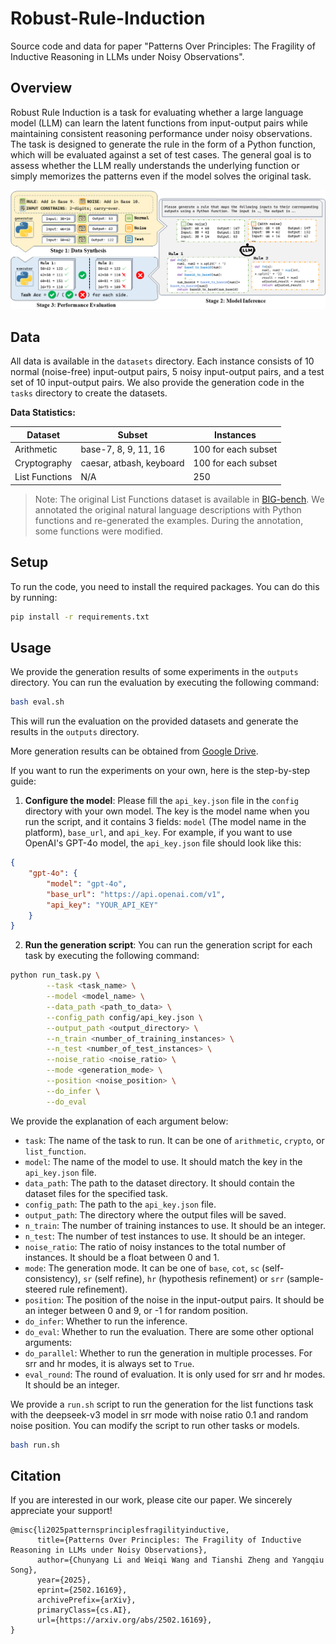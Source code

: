 # Robust-Rule-Induction
Source code and data for paper "Patterns Over Principles: The Fragility of Inductive Reasoning in LLMs under Noisy Observations".

## Overview

Robust Rule Induction is a task for evaluating whether a large language model (LLM) can learn the latent functions from input-output pairs while maintaining consistent reasoning performance under noisy observations. The task is designed to generate the rule in the form of a Python function, which will be evaluated against a set of test cases. The general goal is to assess whether the LLM really understands the underlying function or simply memorizes the patterns even if the model solves the original task.

![overview](images/overview.png)

## Data
All data is available in the `datasets` directory. Each instance consists of 10 normal (noise-free) input-output pairs, 5 noisy input-output pairs, and a test set of 10 input-output pairs. We also provide the generation code in the `tasks` directory to create the datasets.

**Data Statistics:**

| Dataset | Subset | Instances |
|---------|--------|-----------|
|Arithmetic | base-7, 8, 9, 11, 16 | 100 for each subset |
|Cryptography | caesar, atbash, keyboard | 100 for each subset |
|List Functions | N/A | 250 |

> Note: The original List Functions dataset is available in [BIG-bench](https://github.com/google/BIG-bench). We annotated the original natural language descriptions with Python functions and re-generated the examples. During the annotation, some functions were modified.

## Setup
To run the code, you need to install the required packages. You can do this by running:

```bash
pip install -r requirements.txt
```

## Usage
We provide the generation results of some experiments in the `outputs` directory. You can run the evaluation by executing the following command:

```bash
bash eval.sh
```
This will run the evaluation on the provided datasets and generate the results in the `outputs` directory.

More generation results can be obtained from [Google Drive](https://drive.google.com/drive/folders/1o03Z4e11lW1Hi3uw7HbzLTwHMdLs5l_T?usp=sharing).

If you want to run the experiments on your own, here is the step-by-step guide:

1. **Configure the model**: Please fill the `api_key.json` file in the `config` directory with your own model. The key is the model name when you run the script, and it contains 3 fields: `model` (The model name in the platform), `base_url`, and `api_key`. For example, if you want to use OpenAI's GPT-4o model, the `api_key.json` file should look like this:

```json
{
    "gpt-4o": {
        "model": "gpt-4o",
        "base_url": "https://api.openai.com/v1",
        "api_key": "YOUR_API_KEY"
    }
}
```

2. **Run the generation script**: You can run the generation script for each task by executing the following command:

```bash
python run_task.py \
        --task <task_name> \
        --model <model_name> \
        --data_path <path_to_data> \
        --config_path config/api_key.json \
        --output_path <output_directory> \
        --n_train <number_of_training_instances> \
        --n_test <number_of_test_instances> \
        --noise_ratio <noise_ratio> \
        --mode <generation_mode> \
        --position <noise_position> \
        --do_infer \
        --do_eval
```

We provide the explanation of each argument below:
- `task`: The name of the task to run. It can be one of `arithmetic`, `crypto`, or `list_function`.
- `model`: The name of the model to use. It should match the key in the `api_key.json` file.
- `data_path`: The path to the dataset directory. It should contain the dataset files for the specified task.
- `config_path`: The path to the `api_key.json` file.
- `output_path`: The directory where the output files will be saved.
- `n_train`: The number of training instances to use. It should be an integer.
- `n_test`: The number of test instances to use. It should be an integer.
- `noise_ratio`: The ratio of noisy instances to the total number of instances. It should be a float between 0 and 1.
- `mode`: The generation mode. It can be one of `base`, `cot`, `sc` (self-consistency), `sr` (self refine), `hr` (hypothesis refinement) or `srr` (sample-steered rule refinement).
- `position`: The position of the noise in the input-output pairs. It should be an integer between 0 and 9, or -1 for random position.
- `do_infer`: Whether to run the inference.
- `do_eval`: Whether to run the evaluation.
There are some other optional arguments:
- `do_parallel`: Whether to run the generation in multiple processes. For srr and hr modes, it is always set to `True`.
- `eval_round`: The round of evaluation. It is only used for srr and hr modes. It should be an integer.

We provide a `run.sh` script to run the generation for the list functions task with the deepseek-v3 model in srr mode with noise ratio 0.1 and random noise position. You can modify the script to run other tasks or models.

```bash
bash run.sh
```

## Citation
If you are interested in our work, please cite our paper. We sincerely appreciate your support!

```
@misc{li2025patternsprinciplesfragilityinductive,
      title={Patterns Over Principles: The Fragility of Inductive Reasoning in LLMs under Noisy Observations}, 
      author={Chunyang Li and Weiqi Wang and Tianshi Zheng and Yangqiu Song},
      year={2025},
      eprint={2502.16169},
      archivePrefix={arXiv},
      primaryClass={cs.AI},
      url={https://arxiv.org/abs/2502.16169}, 
}
```
